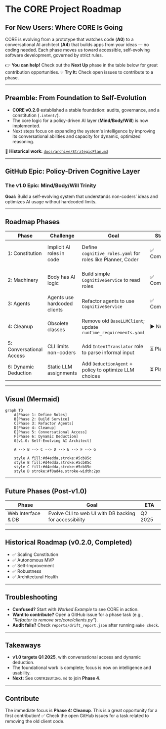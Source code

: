 # The CORE Project Roadmap

## For New Users: Where CORE Is Going

CORE is evolving from a prototype that watches code (**A0**) to a conversational AI architect (**A4**) that builds apps from your ideas — no coding needed.
Each phase moves us toward accessible, self-evolving software development, governed by strict rules.

👉 **You can help!** Check out the **Next Up** phase in the table below for great contribution opportunities.
💡 **Try It:** Check open issues to contribute to a phase.

---

## Preamble: From Foundation to Self-Evolution

* **CORE v0.2.0** established a stable foundation: audits, governance, and a constitution (`.intent/`).
* The core logic for a policy-driven AI layer (**Mind/Body/Will**) is now implemented.
* Next steps focus on expanding the system's intelligence by improving its conversational abilities and capacity for dynamic, optimized reasoning.

📄 **Historical work:** [`docs/archive/StrategicPlan.md`](docs/archive/StrategicPlan.md)

---

## GitHub Epic: Policy-Driven Cognitive Layer

### The v1.0 Epic: Mind/Body/Will Trinity

**Goal:** Build a self-evolving system that understands non-coders’ ideas and optimizes AI usage without hardcoded limits.

---

## Roadmap Phases

| Phase                    | Challenge                    | Goal                                                           | Status      | Opportunity                                                        | ETA               |
| ------------------------ | ---------------------------- | -------------------------------------------------------------- | ----------- | ------------------------------------------------------------------ | ----------------- |
| 1: Constitution          | Implicit AI roles in code    | Define `cognitive_roles.yaml` for roles like Planner, Coder    | ✅ Completed | Refine roles or propose new specialized agents (e.g., TestWriter). | Completed Q3 2024 |
| 2: Machinery             | Body has AI logic            | Build simple `CognitiveService` to read roles                  | ✅ Completed | Optimize the CognitiveService for performance or caching.          | Completed Q3 2024 |
| 3: Agents                | Agents use hardcoded clients | Refactor agents to use `CognitiveService`                      | ✅ Completed | Improve the agent reasoning loop in `run_development_cycle`.       | Completed Q3 2024 |
| 4: Cleanup               | Obsolete classes             | Remove old `BaseLLMClient`; update `runtime_requirements.yaml` | ▶️ Next Up  | Remove `src/core/clients.py` and update any remaining imports.     | Q4 2024           |
| 5: Conversational Access | CLI limits non-coders        | Add `IntentTranslator` role to parse informal input            | ⏳ Planned   | Propose role; build `core-admin` chat CLI.                         | Q1 2025           |
| 6: Dynamic Deduction     | Static LLM assignments       | Add `DeductionAgent` + policy to optimize LLM choices          | ⏳ Planned   | Propose `deduction_policy.yaml`; code scoring logic.               | Q1 2025           |

---

## Visual (Mermaid)

```mermaid
graph TD
    A[Phase 1: Define Roles]
    B[Phase 2: Build Service]
    C[Phase 3: Refactor Agents]
    D[Phase 4: Cleanup]
    E[Phase 5: Conversational Access]
    F[Phase 6: Dynamic Deduction]
    G[v1.0: Self-Evolving AI Architect]

    A --> B --> C --> D --> E --> F --> G

    style A fill:#d4edda,stroke:#5cb85c
    style B fill:#d4edda,stroke:#5cb85c
    style C fill:#d4edda,stroke:#5cb85c
    style D stroke:#f0ad4e,stroke-width:2px
```

---

## Future Phases (Post-v1.0)

| Phase              | Goal                                                   | ETA     |
| ------------------ | ------------------------------------------------------ | ------- |
| Web Interface & DB | Evolve CLI to web UI with DB backing for accessibility | Q2 2025 |

---

## Historical Roadmap (v0.2.0, Completed)

* ✅ Scaling Constitution
* ✅ Autonomous MVP
* ✅ Self-Improvement
* ✅ Robustness
* ✅ Architectural Health

---

## Troubleshooting

* **Confused?** Start with *Worked Example* to see CORE in action.
* **Want to contribute?** Open a GitHub issue for a phase task (e.g., *“Refactor to remove src/core/clients.py”*).
* **Audit fails?** Check `reports/drift_report.json` after running `make check`.

---

## Takeaways

* **v1.0 targets Q1 2025**, with conversational access and dynamic deduction.
* The foundational work is complete; focus is now on intelligence and usability.
* **Next:** See `CONTRIBUTING.md` to join **Phase 4**.

---

## Contribute

The immediate focus is **Phase 4: Cleanup**. This is a great opportunity for a first contribution!
✅ Check the open GitHub issues for a task related to removing the old client code.

